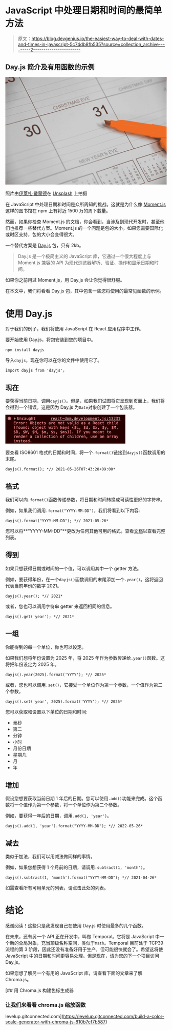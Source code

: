 # JavaScript 中处理日期和时间的最简单方法

> 原文：<https://blog.devgenius.io/the-easiest-way-to-deal-with-dates-and-times-in-javascript-5c74db8fb535?source=collection_archive---------2----------------------->

## Day.js 简介及有用函数的示例

![](img/34ce7c3ad02bfdc4d171bfadb3e51d74.png)

照片由[伊莱扎·戴蒙德](https://unsplash.com/@eliza28diamonds?utm_source=medium&utm_medium=referral)在 [Unsplash](https://unsplash.com?utm_source=medium&utm_medium=referral) 上拍摄

在 JavaScript 中处理日期和时间是众所周知的挑战。这就是为什么像 [Moment.js](https://www.npmjs.com/package/moment) 这样的图书馆在 npm 上有将近 1500 万的周下载量。

然而，如果你检查 Moment.js 的文档，你会看到，当涉及到现代开发时，甚至他们也推荐一些替代方案。Moment.js 的一个问题是包的大小。如果您需要国际化或时区支持，包的大小会变得很大。

一个替代方案是 [Day.js](https://day.js.org/) 包，只有 2kb。

> Day.js 是一个极简主义的 JavaScript 库，它通过一个很大程度上与 Moment.js 兼容的 API 为现代浏览器解析、验证、操作和显示日期和时间。

如果你之前用过 Moment.js，用 Day.js 会让你觉得很舒服。

在本文中，我们将看看 Day.js 包，其中包含一些您将使用的最常见函数的示例。

# 使用 Day.js

对于我们的例子，我们将使用 JavaScript 在 React 应用程序中工作。

要开始使用 Day.js，将[包](https://www.npmjs.com/package/dayjs)安装到您的项目中。

```
npm install dayjs
```

导入`dayjs`，现在你可以在你的文件中使用它了。

```
import dayjs from 'dayjs';
```

## 现在

要获得当前日期，调用`dayjs()`。但是，如果我们试图将它呈现到页面上，我们将会得到一个错误。这是因为 Day.js 为`Date`对象创建了一个包装器。

![](img/57230c593bf5d736ce7196bfff6147d8.png)

要查看 ISO8601 格式的日期和时间，将一个`.format()`链接到`dayjs()`函数调用的末尾。

```
dayjs().format(); *// 2021-05-26T07:43:28+09:00*
```

## 格式

我们可以向`.format()`函数传递参数，将日期和时间转换成可读性更好的字符串。

例如，如果我们调用`.format("YYYY-MM-DD")`，我们将看到以下内容:

```
dayjs().format("YYYY-MM-DD"); *// 2021-05-26*
```

您可以将**“YYYY-MM-DD”**更改为任何其他可用的格式。查看[文档](https://day.js.org/docs/en/display/format)以查看完整列表。

## 得到

如果只想获得日期或时间的一个值，可以调用其中一个 getter 方法。

例如，要获得年份，在一个`dayjs()`函数调用的末尾添加一个`.year()`。这将返回代表当前年份的数字 2021。

```
dayjs().year(); *// 2021*
```

或者，您也可以调用字符串 getter 来返回相同的信息。

```
dayjs().get('year'); *// 2021*
```

## 一组

你能得到的每一个单位，你也可以设定。

如果我们想将年份设置为 2025 年，将 2025 年作为参数传递给`.year()`函数。这将把年份设定为 2025 年。

```
dayjs().year(2025).format('YYYY'); *// 2025*
```

或者，您也可以调用`.set()`，它接受一个单位作为第一个参数，一个值作为第二个参数。

```
dayjs().set('year', 2025).format('YYYY'); *// 2025*
```

您可以获取和设置以下单位的日期和时间:

*   毫秒
*   第二
*   分钟
*   小时
*   月份日期
*   星期几
*   月
*   年

## 增加

假设您想要获取当前日期 1 年后的日期。您可以使用`.add()`功能来完成。这个函数将一个值作为第一个参数，将一个单位作为第二个参数。

例如，要获得一年后的日期，调用`.add(1, 'year')`。

```
dayjs().add(1, 'year').format("YYYY-MM-DD"); *// 2022-05-26*
```

## 减去

类似于加法，我们可以用减法做同样的事情。

例如，如果您想获得 1 个月前的日期，请调用`.subtract(1, 'month')`。

```
dayjs().subtract(1, 'month').format("YYYY-MM-DD"); *// 2021-04-26*
```

如需查看所有可用单元的列表，请点击此处的列表。

# 结论

感谢阅读！这些只是我发现自己在使用 Day.js 时使用最多的几个函数。

在未来，还有另一个 API 正在开发中，叫做 Temporal。它将是 JavaScript 中一个新的全局对象，充当顶级名称空间，类似于`Math`。Temporal 目前处于 TCP39 流程的第 3 阶段，因此还没有准备好用于生产，但可能很快就会了。希望这将使 JavaScript 中的日期和时间更容易处理。但是现在，请为您的下一个项目访问 Day.js。

如果您想了解另一个有用的 JavaScript 库，请查看下面的文章来了解 Chroma.js。

[](https://levelup.gitconnected.com/build-a-color-scale-generator-with-chroma-js-810b7cf7b587) [## 用 Chroma.js 构建色标生成器

### 让我们来看看 chroma.js 缩放函数

levelup.gitconnected.com](https://levelup.gitconnected.com/build-a-color-scale-generator-with-chroma-js-810b7cf7b587)
